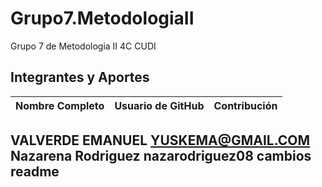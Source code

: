 # Grupo7.MetodologiaII
Grupo 7 de Metodologia II 4C CUDI
## Integrantes y Aportes

| Nombre Completo         |         Usuario de GitHub                 |         Contribución                 |
|----------------------   | ------------------------------------------|--------------------------------------|
 VALVERDE EMANUEL               YUSKEMA@GMAIL.COM                                    
Nazarena Rodriguez           nazarodriguez08                              cambios readme
---
